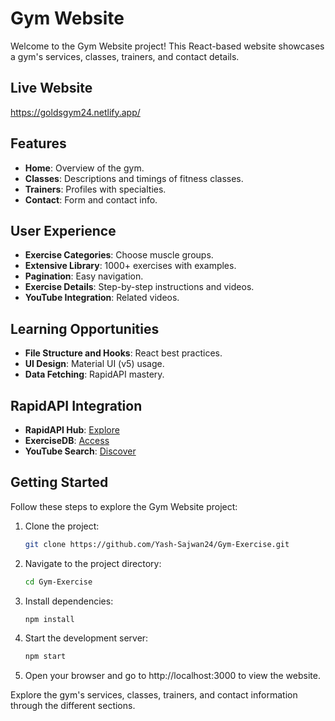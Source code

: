 # Gym Website

Welcome to the Gym Website project! This React-based website showcases a gym's services, classes, trainers, and contact details.

## Live Website 

https://goldsgym24.netlify.app/

## Features

- **Home**: Overview of the gym.
- **Classes**: Descriptions and timings of fitness classes.
- **Trainers**: Profiles with specialties.
- **Contact**: Form and contact info.

## User Experience

- **Exercise Categories**: Choose muscle groups.
- **Extensive Library**: 1000+ exercises with examples.
- **Pagination**: Easy navigation.
- **Exercise Details**: Step-by-step instructions and videos.
- **YouTube Integration**: Related videos.

## Learning Opportunities

- **File Structure and Hooks**: React best practices.
- **UI Design**: Material UI (v5) usage.
- **Data Fetching**: RapidAPI mastery.

## RapidAPI Integration

- **RapidAPI Hub**: [Explore](https://rapidapi.com/hub?utm_source=youtube.com%2FJavaScriptMastery&utm_medium=referral&utm_campaign=DevRel%2F)
- **ExerciseDB**: [Access](https://rapidapi.com/justin-WFnsXH_t6/api/exercisedb?utm_source=youtube.com%2FJavaScriptMastery&utm_medium=referral&utm_campaign=DevRel)
- **YouTube Search**: [Discover](https://rapidapi.com/h0p3rwe/api/youtube-search-and-download?utm_source=youtube.com%2FJavaScriptMastery&utm_medium=referral&utm_campaign=DevRel)

## Getting Started

Follow these steps to explore the Gym Website project:

1. Clone the project:
   ```bash
   git clone https://github.com/Yash-Sajwan24/Gym-Exercise.git
   ```

2. Navigate to the project directory:
   ```bash
   cd Gym-Exercise
   ```
3. Install dependencies:
   ```bash
   npm install
   ```
4. Start the development server:
   ```bash
   npm start
   ```
5. Open your browser and go to http://localhost:3000 to view the website.

Explore the gym's services, classes, trainers, and contact information through the different sections.
   
